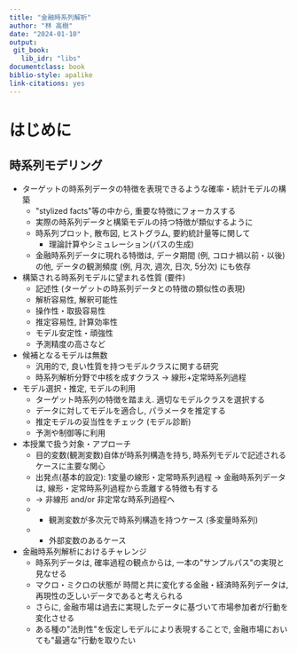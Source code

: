 ```yaml
---
title: "金融時系列解析"
author: "林 高樹"
date: "2024-01-10"
output:
 git_book:
   lib_idr: "libs"
documentclass: book
biblio-style: apalike
link-citations: yes
---
```


# はじめに

<!---
output:
 html_document:
   df_print: kable
   highlight: tango
   number_sections: no
   toc: no
   toc_depth: 2
   toc_float: no
   keep_md: no
   fig_caption: yes
documentclass: bxjsarticle
classoption: xelatex,ja=standard

title: "金融時系列解析"
author: "林 高樹"
date: "2024-01-10"
site: bookdown::bookdown_site
output: bookdown::html_document2: default
documentclass: bxjsbook
classoption: xelatex,ja=standard
bibliography: [book.bib, packages.bib]
biblio-style: apalike
link-citations: yes
github-repo: rstudio/bookdown-demo
description: "UNDER CONSTRUCTION"
-->

<!-- buildエラー(9/3/22時点): 
pdf文字化け中 →
classoption: xelatex,ja=standardを挿入
→LaTeX Error: File `ctexhook.sty' not found.
-->


## 時系列モデリング
- ターゲットの時系列データの特徴を表現できるような確率・統計モデルの構築
  - "stylized facts"等の中から, 重要な特徴にフォーカスする
  - 実際の時系列データと構築モデルの持つ特徴が類似するように
  - 時系列プロット, 散布図, ヒストグラム, 要約統計量等に関して
    - 理論計算やシミュレーション(パスの生成)
  - 金融時系列データに現れる特徴は, データ期間 (例, コロナ禍以前・以後) の他, データの観測頻度 (例, 月次, 週次, 日次, 5分次) にも依存
- 構築される時系列モデルに望まれる性質 (要件)
  - 記述性 (ターゲットの時系列データとの特徴の類似性の表現)
  - 解析容易性, 解釈可能性
  - 操作性・取扱容易性
  - 推定容易性, 計算効率性
  - モデル安定性・頑強性
  - 予測精度の高さなど
- 候補となるモデルは無数
  - 汎用的で, 良い性質を持つモデルクラスに関する研究
  - 時系列解析分野で中核を成すクラス →  線形+定常時系列過程
- モデル選択・推定, モデルの利用
  - ターゲット時系列の特徴を踏まえ. 適切なモデルクラスを選択する
  - データに対してモデルを適合し, パラメータを推定する
  - 推定モデルの妥当性をチェック (モデル診断)
  - 予測や制御等に利用
- 本授業で扱う対象・アプローチ
  - 目的変数(観測変数)自体が時系列構造を持ち, 時系列モデルで記述されるケースに主要な関心
  - 出発点(基本的設定): 1変量の線形・定常時系列過程
    → 金融時系列データは, 線形・定常時系列過程から乖離する特徴も有する
  - → 非線形 and/or 非定常な時系列過程へ
  - + 観測変数が多次元で時系列構造を持つケース (多変量時系列)
  - + 外部変数のあるケース
- 金融時系列解析におけるチャレンジ
  - 時系列データは, 確率過程の観点からは, 一本の"サンプルパス"の実現と見なせる
  - マクロ・ミクロの状態が 時間と共に変化する金融・経済時系列データは,  再現性の乏しいデータであると考えられる
  - さらに, 金融市場は過去に実現したデータに基づいて市場参加者が行動を変化させる
  - ある種の"法則性"を仮定しモデルにより表現することで, 金融市場においても"最適な"行動を取りたい






